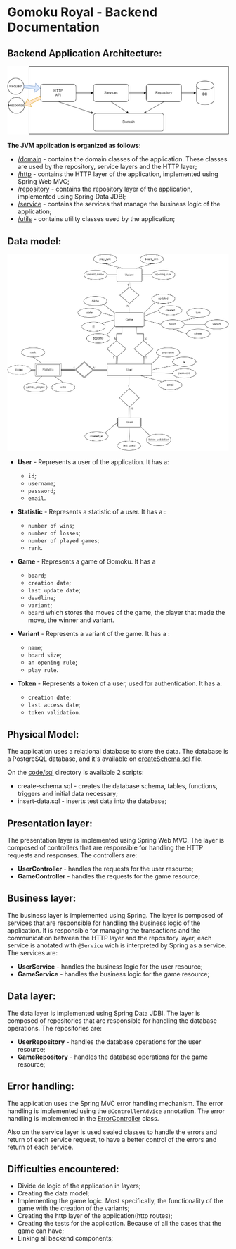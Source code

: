 # Gomoku Royal - Backend Documentation


## Backend Application Architecture:

![Backend](./diagrams/gomoku_backend.png)

**The JVM application is organized as follows:**

+ [/domain](../code/jvm/src/main/kotlin/pt/isel/daw/gomoku/domain) - contains the domain classes of the application. These classes are used by the
repository, service layers and the HTTP layer;
+ [/http](../code/jvm/src/main/kotlin/pt/isel/daw/gomoku/http) - contains the HTTP layer of the application, implemented using Spring Web MVC;
+ [/repository](../code/jvm/src/main/kotlin/pt/isel/daw/gomoku/repository) - contains the repository layer of the application, implemented using Spring Data JDBI;
+ [/service](../code/jvm/src/main/kotlin/pt/isel/daw/gomoku/services) - contains the services that manage the business logic of the application;
+ [/utils](../code/jvm/src/main/kotlin/pt/isel/daw/gomoku/utils) - contains utility classes used by the application;

## Data model:

![Data model](./diagrams/gomoku-er-diagram.png)

- **User** - Represents a user of the application. It has a:
  - `id`; 
  - `username`;
  - `password`;
  - `email`.
  
- **Statistic** - Represents a statistic of a user. It has a :
  - `number of wins`;
  - `number of losses`;
  - `number of played games`;
  - `rank`.
- **Game** - Represents a game of Gomoku. It has a 
  - `board`;
  - `creation date`;
  - `last update date`;
  - `deadline`;
  - `variant`;
  - `board` which stores the moves of the game, the player that made the move, the winner and variant.
- **Variant** - Represents a variant of the game. It has a :
  - `name`;
  - `board size`;
  - `an opening rule`;
  - `play rule`.
- **Token** - Represents a token of a user, used for authentication. It has a:
  - `creation date`;
  - `last access date`;
  - `token validation`.


## Physical Model:

The application uses a relational database to store the data. The database is a PostgreSQL database, and it's
available on [createSchema.sql](../code/jvm/src/sql/create-schema.sql) file.

On the [code/sql](../code/jvm/src/sql) directory is available 2 scripts:

- create-schema.sql - creates the database schema, tables, functions, triggers and initial data necessary;
- insert-data.sql - inserts test data into the database;

## Presentation layer:

The presentation layer is implemented using Spring Web MVC. The layer is composed of controllers that
are responsible for handling the HTTP requests and responses. The controllers are:

- **UserController** - handles the requests for the user resource;
- **GameController** - handles the requests for the game resource;

## Business layer:

The business layer is implemented using Spring. The layer is composed of services that are responsible
for handling the business logic of the application. It is responsible for managing the transactions
and the communication between the HTTP layer and the repository layer, each service is anotated with
`@Service` wich is interpreted by Spring as a service. The services are:

- **UserService** - handles the business logic for the user resource;
- **GameService** - handles the business logic for the game resource;

## Data layer:

The data layer is implemented using Spring Data JDBI. The layer is composed of repositories that
are responsible for handling the database operations. The repositories are:

- **UserRepository** - handles the database operations for the user resource;
- **GameRepository** - handles the database operations for the game resource;

## Error handling:

The application uses the Spring MVC error handling mechanism. The error handling is implemented
using the `@ControllerAdvice` annotation. The error handling is implemented in the
[ErrorController](../code/jvm/src/main/kotlin/pt/isel/daw/gomoku/http/CustomExceptionHandler.kt) class.

Also on the service layer is used sealed classes to handle the errors and return of each service
request, to have a better control of the errors and return of each service.

## Difficulties encountered:

+ Divide de logic of the application in layers;
+ Creating the data model;
+ Implementing the game logic. Most specifically, the functionality of the game with the creation of the variants;
+ Creating the http layer of the application(http routes);
+ Creating the tests for the application. Because of all the cases that the game can have;
+ Linking all backend components;